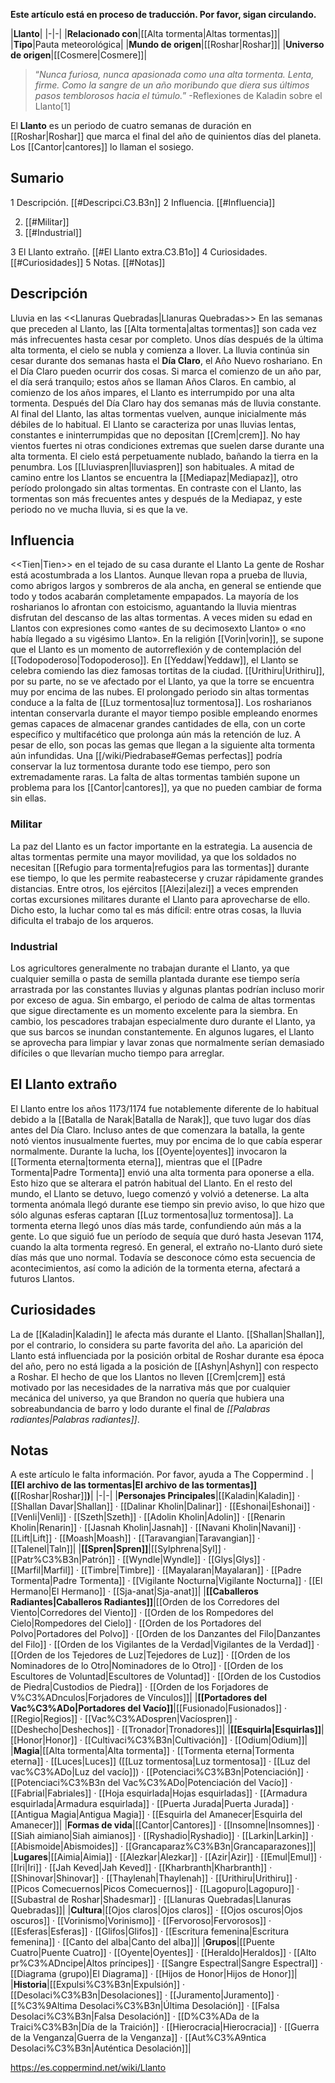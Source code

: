 **Este artículo está en proceso de traducción. Por favor, sigan circulando.**


|**Llanto**|
|-|-|
|**Relacionado con**|[[Alta tormenta\|Altas tormentas]]|
|**Tipo**|Pauta meteorológica|
|**Mundo de origen**|[[Roshar\|Roshar]]|
|**Universo de origen**|[[Cosmere\|Cosmere]]|

>“*Nunca furiosa, nunca apasionada como una alta tormenta. Lenta, firme. Como la sangre de un año moribundo que diera sus últimos pasos temblorosos hacia el túmulo.*”
\-Reflexiones de Kaladin sobre el Llanto[1]


El **Llanto** es un periodo de cuatro semanas de duración en [[Roshar\|Roshar]] que marca el final del año de quinientos días del planeta. Los [[Cantor\|cantores]] lo llaman el sosiego.

## Sumario

1 Descripción. [[#Descripci.C3.B3n]] 
2 Influencia. [[#Influencia]] 

2. [[#Militar]] 
2. [[#Industrial]] 


3 El Llanto extraño. [[#El Llanto extra.C3.B1o]] 
4 Curiosidades. [[#Curiosidades]] 
5 Notas. [[#Notas]] 


## Descripción
  Lluvia en las <<Llanuras Quebradas\|Llanuras Quebradas>>
En las semanas que preceden al Llanto, las [[Alta tormenta\|altas tormentas]] son cada vez más infrecuentes hasta cesar por completo. Unos días después de la última alta tormenta, el cielo se nubla y comienza a llover. La lluvia continúa sin cesar durante dos semanas hasta el **Día Claro**, el Año Nuevo roshariano. En el Día Claro pueden ocurrir dos cosas. Si marca el comienzo de un año par, el día será tranquilo; estos años se llaman Años Claros. En cambio, al comienzo de los años impares, el Llanto es interrumpido por una alta tormenta. Después del Día Claro hay dos semanas más de lluvia constante. Al final del Llanto, las altas tormentas vuelven, aunque inicialmente más débiles de lo habitual.
El Llanto se caracteriza por unas lluvias lentas, constantes e ininterrumpidas que no depositan [[Crem\|crem]]. No hay vientos fuertes ni otras condiciones extremas que suelen darse durante una alta tormenta. El cielo está perpetuamente nublado, bañando la tierra en la penumbra. Los [[Lluviaspren\|lluviaspren]] son habituales.
A mitad de camino entre los Llantos se encuentra la [[Mediapaz\|Mediapaz]], otro período prolongado sin altas tormentas. En contraste con el Llanto, las tormentas son más frecuentes antes y después de la Mediapaz, y este periodo no ve mucha lluvia, si es que la ve.

## Influencia
  <<Tien\|Tien>> en el tejado de su casa durante el Llanto
La gente de Roshar está acostumbrada a los Llantos. Aunque llevan ropa a prueba de lluvia, como abrigos largos y sombreros de ala ancha, en general se entiende que todo y todos acabarán completamente empapados. La mayoría de los rosharianos lo afrontan con estoicismo, aguantando la lluvia mientras disfrutan del descanso de las altas tormentas. A veces miden su edad en Llantos con expresiones como «antes de su decimosexto Llanto» o «no había llegado a su vigésimo Llanto».
En la religión [[Vorin\|vorin]], se supone que el Llanto es un momento de autorreflexión y de contemplación del [[Todopoderoso\|Todopoderoso]]. En [[Yeddaw\|Yeddaw]], el Llanto se celebra comiendo las diez famosas tortitas de la ciudad. [[Urithiru\|Urithiru]], por su parte, no se ve afectado por el Llanto, ya que la torre se encuentra muy por encima de las nubes.
El prolongado periodo sin altas tormentas conduce a la falta de [[Luz tormentosa\|luz tormentosa]]. Los rosharianos intentan conservarla durante el mayor tiempo posible empleando enormes gemas capaces de almacenar grandes cantidades de ella, con un corte específico y multifacético que prolonga aún más la retención de luz. A pesar de ello, son pocas las gemas que llegan a la siguiente alta tormenta aún infundidas. Una [[/wiki/Piedrabase#Gemas perfectas]] podría conservar la luz tormentosa durante todo ese tiempo, pero son extremadamente raras. La falta de altas tormentas también supone un problema para los [[Cantor\|cantores]], ya que no pueden cambiar de forma sin ellas.

### Militar
La paz del Llanto es un factor importante en la estrategia. La ausencia de altas tormentas permite una mayor movilidad, ya que los soldados no necesitan [[Refugio para tormenta\|refugios para las tormentas]] durante ese tiempo, lo que les permite reabastecerse y cruzar rápidamente grandes distancias. Entre otros, los ejércitos [[Alezi\|alezi]] a veces emprenden cortas excursiones militares durante el Llanto para aprovecharse de ello. Dicho esto, la luchar como tal es más difícil: entre otras cosas, la lluvia dificulta el trabajo de los arqueros.

### Industrial
Los agricultores generalmente no trabajan durante el Llanto, ya que cualquier semilla o pasta de semilla plantada durante ese tiempo sería arrastrada por las constantes lluvias y algunas plantas podrían incluso morir por exceso de agua. Sin embargo, el periodo de calma de altas tormentas que sigue directamente es un momento excelente para la siembra. En cambio, los pescadores trabajan especialmente duro durante el Llanto, ya que sus barcos se inundan constantemente.
En algunos lugares, el Llanto se aprovecha para limpiar y lavar zonas que normalmente serían demasiado difíciles o que llevarían mucho tiempo para arreglar.

## El Llanto extraño
El Llanto entre los años 1173/1174 fue notablemente diferente de lo habitual debido a la [[Batalla de Narak\|Batalla de Narak]], que tuvo lugar dos días antes del Día Claro. Incluso antes de que comenzara la batalla, la gente notó vientos inusualmente fuertes, muy por encima de lo que cabía esperar normalmente. Durante la lucha, los [[Oyente\|oyentes]] invocaron la [[Tormenta eterna\|tormenta eterna]], mientras que el [[Padre Tormenta\|Padre Tormenta]] envió una alta tormenta para oponerse a ella. Esto hizo que se alterara el patrón habitual del Llanto.
En el resto del mundo, el Llanto se detuvo, luego comenzó y volvió a detenerse. La alta tormenta anómala llegó durante ese tiempo sin previo aviso, lo que hizo que sólo algunas esferas captaran [[Luz tormentosa\|luz tormentosa]]. La tormenta eterna llegó unos días más tarde, confundiendo aún más a la gente. Lo que siguió fue un período de sequía que duró hasta Jesevan 1174, cuando la alta tormenta regresó. En general, el extraño no-Llanto duró siete días más que uno normal.
Todavía se desconoce cómo esta secuencia de acontecimientos, así como la adición de la tormenta eterna, afectará a futuros Llantos.

## Curiosidades
La  de [[Kaladin\|Kaladin]] le afecta más durante el Llanto. [[Shallan\|Shallan]], por el contrario, lo considera su parte favorita del año.
La aparición del Llanto está influenciada por la posición orbital de Roshar durante esa época del año, pero no está ligada a la posición de [[Ashyn\|Ashyn]] con respecto a Roshar.
El hecho de que los Llantos no lleven [[Crem\|crem]] está motivado por las necesidades de la narrativa más que por cualquier mecánica del universo, ya que Brandon no quería que hubiera una sobreabundancia de barro y lodo durante el final de *[[Palabras radiantes\|Palabras radiantes]]*.
## Notas




A este artículo le falta información. Por favor, ayuda a The Coppermind .
|**[[El archivo de las tormentas\|El archivo de las tormentas]] (**[[Roshar\|Roshar]]**)**|
|-|-|
|**Personajes Principales**|[[Kaladin\|Kaladin]] · [[Shallan Davar\|Shallan]] · [[Dalinar Kholin\|Dalinar]] · [[Eshonai\|Eshonai]] · [[Venli\|Venli]] · [[Szeth\|Szeth]] · [[Adolin Kholin\|Adolin]] · [[Renarin Kholin\|Renarin]] · [[Jasnah Kholin\|Jasnah]] · [[Navani Kholin\|Navani]] · [[Lift\|Lift]] · [[Moash\|Moash]] · [[Taravangian\|Taravangian]] · [[Talenel\|Taln]]|
|**[[Spren\|Spren]]**|[[Sylphrena\|Syl]] · [[Patr%C3%B3n\|Patrón]] · [[Wyndle\|Wyndle]] · [[Glys\|Glys]] · [[Marfil\|Marfil]] · [[Timbre\|Timbre]] · [[Mayalaran\|Mayalaran]] · [[Padre Tormenta\|Padre Tormenta]] · [[Vigilante Nocturna\|Vigilante Nocturna]] · [[El Hermano\|El Hermano]] · [[Sja-anat\|Sja-anat]]|
|**[[Caballeros Radiantes\|Caballeros Radiantes]]**|[[Orden de los Corredores del Viento\|Corredores del Viento]] · [[Orden de los Rompedores del Cielo\|Rompedores del Cielo]] · [[Orden de los Portadores del Polvo\|Portadores del Polvo]] · [[Orden de los Danzantes del Filo\|Danzantes del Filo]] · [[Orden de los Vigilantes de la Verdad\|Vigilantes de la Verdad]] · [[Orden de los Tejedores de Luz\|Tejedores de Luz]] · [[Orden de los Nominadores de lo Otro\|Nominadores de lo Otro]] · [[Orden de los Escultores de Voluntad\|Escultores de Voluntad]] · [[Orden de los Custodios de Piedra\|Custodios de Piedra]] · [[Orden de los Forjadores de V%C3%ADnculos\|Forjadores de Vínculos]]|
|**[[Portadores del Vac%C3%ADo\|Portadores del Vacío]]**|[[Fusionado\|Fusionados]] · [[Regio\|Regios]] · [[Vac%C3%ADospren\|Vacíospren]] · [[Deshecho\|Deshechos]] · [[Tronador\|Tronadores]]|
|**[[Esquirla\|Esquirlas]]**|[[Honor\|Honor]] · [[Cultivaci%C3%B3n\|Cultivación]] · [[Odium\|Odium]]|
|**Magia**|[[Alta tormenta\|Alta tormenta]] · [[Tormenta eterna\|Tormenta eterna]] · [[Luces\|Luces]] ([[Luz tormentosa\|Luz tormentosa]] · [[Luz del vac%C3%ADo\|Luz del vacío]]) · [[Potenciaci%C3%B3n\|Potenciación]] · [[Potenciaci%C3%B3n del Vac%C3%ADo\|Potenciación del Vacío]] · [[Fabrial\|Fabriales]] · [[Hoja esquirlada\|Hojas esquirladas]] · [[Armadura esquirlada\|Armadura esquirlada]] · [[Puerta Jurada\|Puerta Jurada]] · [[Antigua Magia\|Antigua Magia]] · [[Esquirla del Amanecer\|Esquirla del Amanecer]]|
|**Formas de vida**|[[Cantor\|Cantores]] · [[Insomne\|Insomnes]] · [[Siah aimiano\|Siah aimianos]] · [[Ryshadio\|Ryshadio]] · [[Larkin\|Larkin]] · [[Abismoide\|Abismoides]] · [[Grancaparaz%C3%B3n\|Grancaparazones]]|
|**Lugares**|[[Aimia\|Aimia]] · [[Alezkar\|Alezkar]] · [[Azir\|Azir]] · [[Emul\|Emul]] · [[Iri\|Iri]] · [[Jah Keved\|Jah Keved]] · [[Kharbranth\|Kharbranth]] · [[Shinovar\|Shinovar]] · [[Thaylenah\|Thaylenah]] · [[Urithiru\|Urithiru]] · [[Picos Comecuernos\|Picos Comecuernos]] · [[Lagopuro\|Lagopuro]] · [[Subastral de Roshar\|Shadesmar]] · [[Llanuras Quebradas\|Llanuras Quebradas]]|
|**Cultura**|[[Ojos claros\|Ojos claros]] · [[Ojos oscuros\|Ojos oscuros]] · [[Vorinismo\|Vorinismo]] · [[Fervoroso\|Fervorosos]] · [[Esferas\|Esferas]] · [[Glifos\|Glifos]] · [[Escritura femenina\|Escritura femenina]] · [[Canto del alba\|Canto del alba]]|
|**Grupos**|[[Puente Cuatro\|Puente Cuatro]] · [[Oyente\|Oyentes]] · [[Heraldo\|Heraldos]] · [[Alto pr%C3%ADncipe\|Altos príncipes]] · [[Sangre Espectral\|Sangre Espectral]] · [[Diagrama (grupo)\|El Diagrama]] · [[Hijos de Honor\|Hijos de Honor]]|
|**Historia**|[[Expulsi%C3%B3n\|Expulsión]] · [[Desolaci%C3%B3n\|Desolaciones]] · [[Juramento\|Juramento]] · [[%C3%9Altima Desolaci%C3%B3n\|Última Desolación]] · [[Falsa Desolaci%C3%B3n\|Falsa Desolación]] · [[D%C3%ADa de la Traici%C3%B3n\|Día de la Traición]] · [[Hierocracia\|Hierocracia]] · [[Guerra de la Venganza\|Guerra de la Venganza]] · [[Aut%C3%A9ntica Desolaci%C3%B3n\|Auténtica Desolación]]|



https://es.coppermind.net/wiki/Llanto